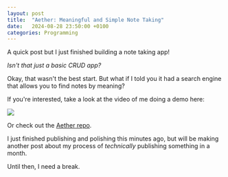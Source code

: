 ```yaml
---
layout: post
title:  "Aether: Meaningful and Simple Note Taking"
date:   2024-08-28 23:50:00 +0100
categories: Programming
---
```


A quick post but I just finished building a note taking app!

_Isn't that just a basic CRUD app?_

Okay, that wasn't the best start. But what if I told you it had a search engine that allows you to find notes by meaning?

If you're interested, take a look at the video of me doing a demo here:

[![](https://markdown-videos-api.jorgenkh.no/youtube/8I0-3iJdEE4)](https://youtu.be/8I0-3iJdEE4)

Or check out the [Aether repo](https://github.com/LyndonFan/Aether).

I just finished publishing and polishing this minutes ago, but will be making another post about my process of _technically_ publishing something in a month.

Until then, I need a break.
